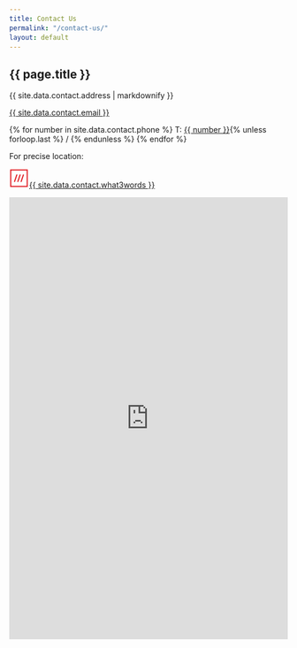 ```yaml
---
title: Contact Us
permalink: "/contact-us/"
layout: default
---
```


<section id="contact-us">
    <div class="about ripped after-ripped">
        <h2>{{ page.title }}</h2>
    </div>
    <div class="contact-info">
        <div class="container flex">
        <div class="left">
            <span class="address">
                {{ site.data.contact.address | markdownify }}
            </span>
        </div>
        <div class="right">
            <p><a href="mailto:{{ site.data.contact.email }}">{{ site.data.contact.email }}</a></p>
            <p> {% for number in site.data.contact.phone %}
                T: <a href="tel:+44{{ number | remove: ' ' }}">{{ number }}</a>{% unless forloop.last %} / {% endunless %}
                {% endfor %}
            </p>
            <p class="smaller-text">For precise location:</p>
            <p class="flex-www"><img src="/assets/images/what3wrods.png"><a href="https://w3w.co/cool.actors.showrooms">{{ site.data.contact.what3words }}</a></p>
        </div>
        </div>
        <div class="container">
            <div class="map-container">
                <iframe src="https://my.atlist.com/map/7fd5c4d2-1351-46ca-9f7e-affdfd04de6a?share=true" allow="geolocation 'self' https://my.atlist.com" width="100%" height="800px" loading="lazy" frameborder="0" scrolling="no" allowfullscreen id="atlist-embed"></iframe>
            </div>
        </div> 
    </div>  
</section>

